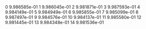 0 9.986585e-01
1 9.986045e-01
2 9.981871e-01
3 9.987593e-01
4 9.984149e-01
5 9.984949e-01
6 9.985855e-01
7 9.985099e-01
8 9.987497e-01
9 9.984576e-01
10 9.984137e-01
11 9.985580e-01
12 9.981445e-01
13 9.984348e-01
14 9.981536e-01
